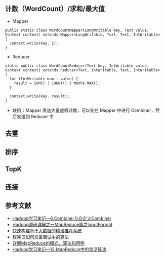 ## 计数（WordCount）/求和/最大值
* Mapper
```
public static class WordCountMapper(LongWritable key, Text value, Context context) extends Mapper<LongWritable, Text, Text, IntWritable>
{
  context.write(key, 1);
}
```
* Reducer
```
static public class WordCountReducer(Text key, IntWritable value, Context context) extends Reducer<Text, IntWritable, Text, IntWritable>
{
  for (IntWritable num : value) {
    result = SUM() | COUNT() | Maths.MAX();
  }

  context.write(key, result);
}
```
* 缺陷：Mapper 发送大量虚假计数，可以先在 Mapper 中进行 Combiner，然后发送到 Reducer 中

## 去重

## 排序

## TopK

## 连接


## 参考文献
* [Hadoop学习笔记—8.Combiner与自定义Combiner](http://www.cnblogs.com/edisonchou/p/4297786.html)
* [Hadoop源码详解之一MapReduce篇之InputFormat](http://www.cnblogs.com/shitouer/archive/2013/02/28/hadoop-source-code-analyse-mapreduce-inputformat.html)
* [快速构建基于大数据的精准推荐系统](http://www.oracle.com/technetwork/cn/community/developer-day/3-recommended-system-2177876-zhs.pdf)
* [程序员如何准备面试中的算法](https://wizardforcel.gitbooks.io/the-art-of-programming-by-july/content/00.01.html)
* [详解MapReduce的模式、算法和用例](http://www.searchbi.com.cn/showcontent_70465.htm)
* [Hadoop学习笔记—12.MapReduce中的常见算法](http://www.cnblogs.com/edisonchou/p/4299950.html)
